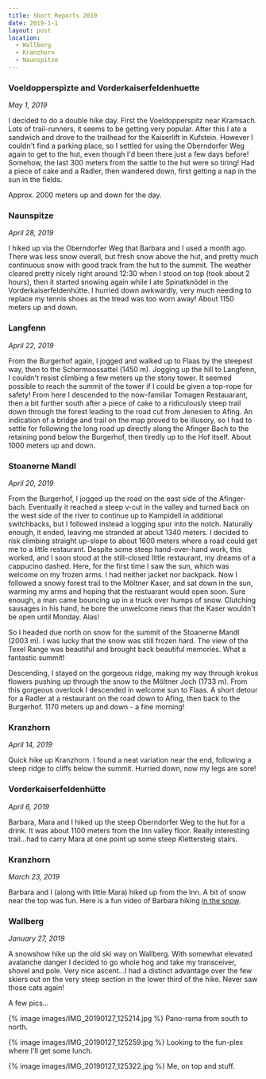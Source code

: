 ```yaml
---
title: Short Reports 2019
date: 2019-1-1
layout: post
location:
  - Wallberg
  - Kranzhorn
  - Naunspitze
---
```


### Voeldopperspizte and Vorderkaiserfeldenhuette

_May 1, 2019_

I decided to do a double hike day. First the Voeldopperspitz near Kramsach. Lots of trail-runners,
it seems to be getting very popular. After this I ate a sandwich and drove to the trailhead
for the Kaiserlift in Kufstein. However I couldn't find a parking place, so I settled for using
the Oberndorfer Weg again to get to the hut, even though I'd been there just a few days before!
Somehow, the last 300 meters from the sattle to the hut were so tiring! Had a piece of cake
and a Radler, then wandered down, first getting a nap in the sun in the fields.

Approx. 2000 meters up and down for the day.

### Naunspitze

_April 28, 2019_

I hiked up via the Oberndorfer Weg that Barbara and I used a month ago. There was less snow overall, but
fresh snow above the hut, and pretty much continuous snow with good track from the hut to the summit.
The weather cleared pretty nicely right around 12:30 when I stood on top (took about 2 hours), then
it started snowing again while I ate Spinatknödel in the Vorderkaiserfeldenhütte. I hurried down
awkwardly, very much needing to replace my tennis shoes as the tread was too worn away! About 1150
meters up and down.

### Langfenn

_April 22, 2019_

From the Burgerhof again, I jogged and walked up to Flaas by the steepest way, then to the Schermoossattel
(1450 m). Jogging up the hill to Langfenn, I couldn't resist climbing a few meters up the stony tower.
It seemed possible to reach the summit of the tower if I could be given a top-rope for safety!
From here I descended to the now-familiar Tomagen Restauarant, then a bit further south after
a piece of cake to a ridiculously steep trail down through the forest leading to the road cut
from Jenesien to Afing. An indication of a bridge and trail on the map proved to be illusory, so I
had to settle for following the long road up directly along the Afinger Bach to the retaining pond
below the Burgerhof, then tiredly up to the Hof itself. About 1000 meters up and down.

### Stoanerne Mandl

_April 20, 2019_

From the Burgerhof, I jogged up the road on the east side of the Afinger-bach. Eventually it reached a
steep v-cut in the valley and turned back on the west side of the river to continue up to
Kampidell in additional switchbacks, but I followed instead a logging spur into the notch.
Naturally enough, it ended, leaving me stranded at about 1340 meters. I decided to risk climbing
straight up-slope to about 1600 meters where a road could get me to a little restaurant.
Despite some steep hand-over-hand work, this worked, and I soon stood at the still-closed little
restaurant, my dreams of a cappucino dashed. Here, for the first time I saw the sun, which was
welcome on my frozen arms. I had neither jacket nor backpack. Now I followed a snowy forest trail
to the Möltner Kaser, and sat down in the sun, warming my arms and hoping that the restuarant would
open soon. Sure enough, a man came bouncing up in a truck over humps of snow. Clutching sausages in
his hand, he bore the unwelcome news that the Kaser wouldn't be open until Monday. Alas!

So I headed due north on snow for the summit of the Stoanerne Mandl (2003 m). I was lucky that the snow was still
frozen hard. The view of the Texel Range was beautiful and brought back beautiful memories. What a
fantastic summit!

Descending, I stayed on the gorgeous ridge, making my way through krokus flowers pushing up through the
snow to the Möltner Joch (1733 m). From this gorgeous overlook I descended in welcome sun to Flaas.
A short detour for a Radler at a restaurant on the road down to Afing, then back to the Burgerhof.
1170 meters up and down - a fine morning!

### Kranzhorn

_April 14, 2019_

Quick hike up Kranzhorn. I found a neat variation near the end, following a steep ridge to cliffs below the
summit. Hurried down, now my legs are sore!

### Vorderkaiserfeldenhütte ###

_April 6, 2019_

Barbara, Mara and I hiked up the steep Oberndorfer Weg to the hut for a drink. It was about 1100 meters
from the Inn valley floor. Really interesting trail...had to carry Mara at one point up some steep
Klettersteig stairs.

### Kranzhorn ###

_March 23, 2019_

Barbara and I (along with little Mara) hiked up from the Inn. A bit of snow near the top was
fun. Here is a fun video of Barbara hiking [in the snow](https://photos.app.goo.gl/j2Z9tnY3VTvFisYN7).

### Wallberg

_January 27, 2019_

A snowshow hike up the old ski way on Wallberg. With somewhat elevated
avalanche danger I decided to go whole hog and take my transceiver,
shovel and pole. Very nice ascent...I had a distinct advantage over the
few skiers out on the very steep section in the lower third of the hike.
Never saw those cats again!

A few pics...

{% image images/IMG_20190127_125214.jpg %}
Pano-rama from south to north.

{% image images/IMG_20190127_125259.jpg %}
Looking to the fun-plex where I'll get some lunch.

{% image images/IMG_20190127_125322.jpg %}
Me, on top and stuff.

